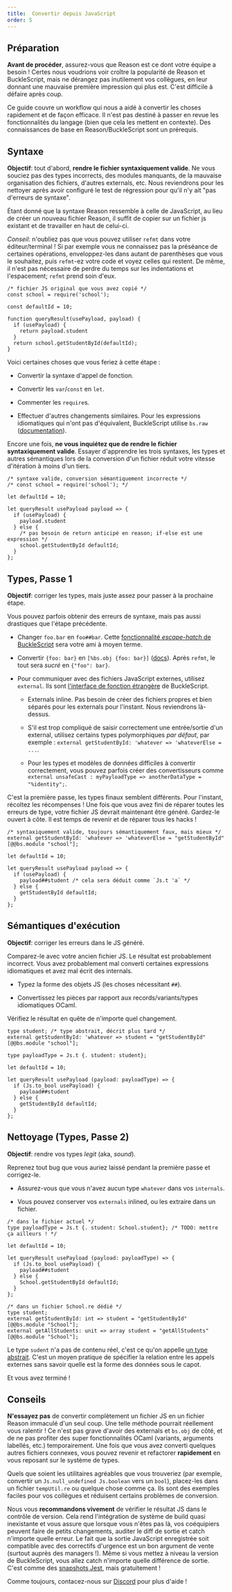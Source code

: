 ```yaml
---
title:  Convertir depuis JavaScript
order: 5
---
```


Préparation
-------

**Avant de procéder**, assurez-vous que Reason est ce dont votre équipe a besoin ! Certes nous voudrions voir croître la popularité de Reason et BuckleScript, mais ne dérangez pas inutilement vos collègues, en leur donnant une mauvaise première impression qui plus est. C'est difficile à défaire après coup.

Ce guide couvre un workflow qui nous a aidé à convertir les choses rapidement et de façon efficace. Il n'est pas destiné à passer en revue les fonctionnalités du langage (bien que cela les mettent en contexte). Des connaissances de base en Reason/BuckleScript sont un prérequis.

Syntaxe
-------

**Objectif**: tout d'abord, **rendre le fichier syntaxiquement valide**. Ne vous souciez pas des types incorrects, des modules manquants, de la mauvaise organisation des fichiers, d'autres externals, etc. Nous reviendrons pour les nettoyer après avoir configuré le test de régression pour qu'il n'y ait "pas d'erreurs de syntaxe".

Étant donné que la syntaxe Reason ressemble à celle de JavaScript, au lieu de créer un nouveau fichier Reason, il suffit de copier sur un fichier js existant et de travailler en haut de celui-ci.

*Conseil*: n'oubliez pas que vous pouvez utiliser `refmt` dans votre éditeur/terminal ! Si par exemple vous ne connaissez pas la préséance de certaines opérations, enveloppez-les dans autant de parenthèses que vous le souhaitez, puis `refmt`-ez votre code et voyez celles qui restent. De même, il n'est pas nécessaire de perdre du temps sur les indentations et l'espacement; `refmt` prend soin d'eux.

```reason
/* fichier JS original que vous avez copié */
const school = require('school');

const defaultId = 10;

function queryResult(usePayload, payload) {
  if (usePayload) {
    return payload.student
  }
  return school.getStudentById(defaultId);
}
```

Voici certaines choses que vous feriez à cette étape :

- Convertir la syntaxe d'appel de fonction.

- Convertir les `var`/`const` en `let`.

- Commenter les `require`s.

- Effectuer d'autres changements similaires. Pour les expressions idiomatiques qui n'ont pas d'équivalent, BuckleScript utilise `bs.raw` ([documentation](http://bucklescript.github.io/bucklescript/Manual.html#_embedding_arbitrary_js_code_as_an_expression)).

Encore une fois, **ne vous inquiétez que de rendre le fichier syntaxiquement valide**. Essayer d'apprendre les trois syntaxes, les types et autres sémantiques lors de la conversion d'un fichier réduit votre vitesse d'itération à moins d'un tiers.

```reason
/* syntaxe valide, conversion sémantiquement incorrecte */
/* const school = require('school'); */

let defaultId = 10;

let queryResult usePayload payload => {
  if (usePayload) {
    payload.student
  } else {
    /* pas besoin de return anticipé en reason; if-else est une expression */
    school.getStudentById defaultId;
  }
};
```

Types, Passe 1
-------

**Objectif**: corriger les types, mais juste assez pour passer à la prochaine étape.

Vous pouvez parfois obtenir des erreurs de syntaxe, mais pas aussi drastiques que l'étape précédente.

- Changer `foo.bar` en `foo##bar`. Cette [fonctionnalité *escape-hatch* de BuckleScript](http://bucklescript.github.io/bucklescript/Manual.html#_how_to_consume_js_property_and_methods) sera votre ami à moyen terme.

- Convertir `{foo: bar}` en `[%bs.obj {foo: bar}]` ([docs](http://bucklescript.github.io/bucklescript/Manual.html#_create_js_objects_using_bs_obj)). Après `refmt`, le tout sera *sucré* en `{"foo": bar}`.

- Pour communiquer avec des fichiers JavaScript externes, utilisez `external`. Ils sont [l'interface de fonction étrangère](http://bucklescript.github.io/bucklescript/Manual.html#_ffi) de BuckleScript.

  - Externals inline. Pas besoin de créer des fichiers propres et bien séparés pour les externals pour l'instant. Nous reviendrons là-dessus.

  - S'il est trop compliqué de saisir correctement une entrée/sortie d'un external, utilisez certains types polymorphiques *par défaut*, par exemple : `external getStudentById: 'whatever => 'whateverElse = ...`.

  - Pour les types et modèles de données difficiles à convertir correctement, vous pouvez parfois créer des convertisseurs comme `external unsafeCast : myPayloadType => anotherDataType = "%identity";`.

C'est la première passe, les types finaux semblent différents. Pour l'instant, récoltez les récompenses ! Une fois que vous avez fini de réparer toutes les erreurs de type, votre fichier JS devrait maintenant être généré. Gardez-le ouvert à côte. Il est temps de revenir et de réparer tous les hacks !


```reason
/* syntaxiquement valide, toujours sémantiquement faux, mais mieux */
external getStudentById: 'whatever => 'whateverElse = "getStudentById" [@@bs.module "school"];

let defaultId = 10;

let queryResult usePayload payload => {
  if (usePayload) {
    payload##student /* cela sera déduit comme `Js.t 'a` */
  } else {
    getStudentById defaultId;
  }
};
```

Sémantiques d'exécution
-------

**Objectif**: corriger les erreurs dans le JS généré.

Comparez-le avec votre ancien fichier JS. Le résultat est probablement incorrect. Vous avez probablement mal converti certaines expressions idiomatiques et avez mal écrit des internals.

- Typez la forme des objets JS (les choses nécessitant `##`).

- Convertissez les pièces par rapport aux records/variants/types idiomatiques OCaml.

Vérifiez le résultat en quête de n'importe quel changement.

```reason
type student; /* type abstrait, décrit plus tard */
external getStudentById: 'whatever => student = "getStudentById" [@@bs.module "school"];

type payloadType = Js.t {. student: student};

let defaultId = 10;

let queryResult usePayload (payload: payloadType) => {
  if (Js.to_bool usePayload) {
    payload##student
  } else {
    getStudentById defaultId;
  }
};
```

Nettoyage (Types, Passe 2)
-------

**Objectif**: rendre vos types *legit* (aka, *sound*).

Reprenez tout bug que vous auriez laissé pendant la première passe et corrigez-le.

- Assurez-vous que vous n'avez aucun type `whatever` dans vos `internals`.

- Vous pouvez conserver vos `externals` inlined, ou les extraire dans un fichier.

```reason
/* dans le fichier actuel */
type payloadType = Js.t {. student: School.student}; /* TODO: mettre ça ailleurs ! */

let defaultId = 10;

let queryResult usePayload (payload: payloadType) => {
  if (Js.to_bool usePayload) {
    payload##student
  } else {
    School.getStudentById defaultId;
  }
};
```

```reason
/* dans un fichier School.re dédié */
type student;
external getStudentById: int => student = "getStudentById" [@@bs.module "School"];
external getAllStudents: unit => array student = "getAllStudents" [@@bs.module "School"];
```

Le type `sudent` n'a pas de contenu réel, c'est ce qu'on appelle [un type abstrait](#modules-signatures). C'est un moyen pratique de spécifier la relation entre les appels externes sans savoir quelle est la forme des données sous le capot. 

Et vous avez terminé !


Conseils
-------

**N'essayez pas** de convertir complètement un fichier JS en un fichier Reason immaculé d'un seul coup. Une telle méthode pourrait réellement vous ralentir ! Ce n'est pas grave d'avoir des externals et `bs.obj` de côté, et de ne pas profiter des super fonctionnalités OCaml (variants, arguments labellés, etc.) temporairement. Une fois que vous avez converti quelques autres fichiers connexes, vous pouvez revenir et refactorer **rapidement** en vous reposant sur le système de types.

Quels que soient les utilitaires agréables que vous trouveriez (par exemple, convertir un `Js.null_undefined Js.boolean` vers un `bool`), placez-les dans un fichier `tempUtil.re` ou quelque chose comme ça. Ils sont des exemples faciles pour vos collègues et réduisent certains problèmes de conversion.

Nous vous **recommandons vivement** de vérifier le résultat JS dans le contrôle de version. Cela rend l'intégration de système de build quasi inexistante et vous assure que lorsque vous n'êtes pas là, vos coéquipiers peuvent faire de petits changements, auditer le diff de sortie et catch n'importe quelle erreur. Le fait que la sortie JavaScript enregistrée soit compatible avec des correctifs d'urgence est un bon argument de vente (surtout auprès des managers !). Même si vous mettez à niveau la version de BuckleScript, vous allez catch n'importe quelle différence de sortie. C'est comme des [snapshots Jest](https://facebook.github.io/jest/docs/snapshot-testing.html), mais gratuitement !

Comme toujours, contacez-nous sur [Discord](https://discord.gg/reasonml) pour plus d'aide !

